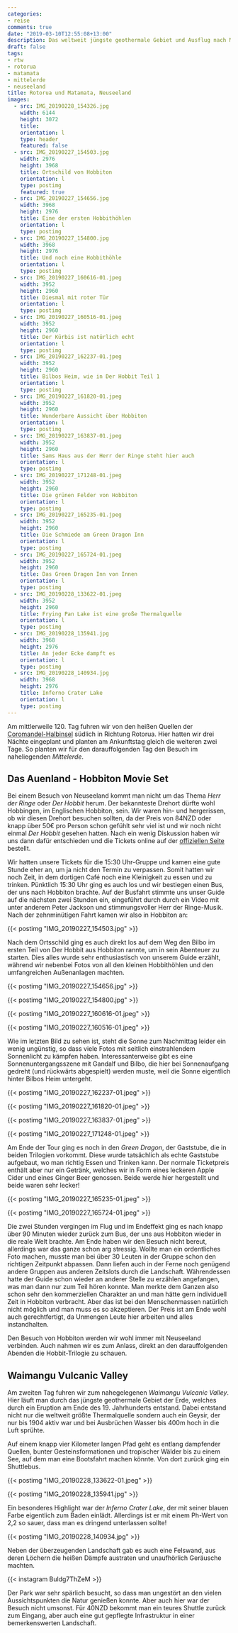 ```yaml
---
categories:
- reise
comments: true
date: "2019-03-10T12:55:08+13:00"
description: Das weltweit jüngste geothermale Gebiet und Ausflug nach Mittelerde
draft: false
tags:
- rtw
- rotorua
- matamata
- mittelerde
- neuseeland
title: Rotorua und Matamata, Neuseeland
images:
  - src: IMG_20190228_154326.jpg
    width: 6144
    height: 3072
    title: 
    orientation: l
    type: header
    featured: false
  - src: IMG_20190227_154503.jpg
    width: 2976
    height: 3968
    title: Ortschild von Hobbiton
    orientation: l
    type: postimg
    featured: true
  - src: IMG_20190227_154656.jpg
    width: 3968
    height: 2976
    title: Eine der ersten Hobbithöhlen
    orientation: l
    type: postimg
  - src: IMG_20190227_154800.jpg
    width: 3968
    height: 2976
    title: Und noch eine Hobbithöhle
    orientation: l
    type: postimg
  - src: IMG_20190227_160616-01.jpeg
    width: 3952
    height: 2960
    title: Diesmal mit roter Tür
    orientation: l
    type: postimg
  - src: IMG_20190227_160516-01.jpeg
    width: 3952
    height: 2960
    title: Der Kürbis ist natürlich echt
    orientation: l
    type: postimg
  - src: IMG_20190227_162237-01.jpeg
    width: 3952
    height: 2960
    title: Bilbos Heim, wie in Der Hobbit Teil 1
    orientation: l
    type: postimg
  - src: IMG_20190227_161820-01.jpeg
    width: 3952
    height: 2960
    title: Wunderbare Aussicht über Hobbiton
    orientation: l
    type: postimg
  - src: IMG_20190227_163837-01.jpeg
    width: 3952
    height: 2960
    title: Sams Haus aus der Herr der Ringe steht hier auch
    orientation: l
    type: postimg
  - src: IMG_20190227_171248-01.jpeg
    width: 3952
    height: 2960
    title: Die grünen Felder von Hobbiton
    orientation: l
    type: postimg
  - src: IMG_20190227_165235-01.jpeg
    width: 3952
    height: 2960
    title: Die Schmiede am Green Dragon Inn
    orientation: l
    type: postimg
  - src: IMG_20190227_165724-01.jpeg
    width: 3952
    height: 2960
    title: Das Green Dragon Inn von Innen
    orientation: l
    type: postimg
  - src: IMG_20190228_133622-01.jpeg
    width: 3952
    height: 2960
    title: Frying Pan Lake ist eine große Thermalquelle
    orientation: l
    type: postimg
  - src: IMG_20190228_135941.jpg
    width: 3968
    height: 2976
    title: An jeder Ecke dampft es
    orientation: l
    type: postimg
  - src: IMG_20190228_140934.jpg
    width: 3968
    height: 2976
    title: Inferno Crater Lake
    orientation: l
    type: postimg
---
```


Am mittlerweile 120. Tag fuhren wir von den heißen Quellen der [Coromandel-Halbinsel](/post/rtw-thames-coromandel/) südlich in Richtung Rotorua. Hier hatten wir drei Nächte eingeplant und planten am Ankunftstag gleich die weiteren zwei Tage. So planten wir für den darauffolgenden Tag den Besuch im naheliegenden _Mittelerde_.

## Das Auenland - Hobbiton Movie Set

Bei einem Besuch von Neuseeland kommt man nicht um das Thema _Herr der Ringe_ oder _Der Hobbit_ herum. Der bekannteste Drehort dürfte wohl Hobbingen, im Englischen Hobbiton, sein. Wir waren hin- und hergerissen, ob wir diesen Drehort besuchen sollten, da der Preis von 84NZD oder knapp über 50€ pro Person schon gefühlt sehr viel ist und wir noch nicht einmal _Der Hobbit_ gesehen hatten. Nach ein wenig Diskussion haben wir uns dann dafür entschieden und die Tickets online auf der [offiziellen Seite](https://www.hobbitontours.com/) bestellt.

Wir hatten unsere Tickets für die 15:30 Uhr-Gruppe und kamen eine gute Stunde eher an, um ja nicht den Termin zu verpassen. Somit hatten wir noch Zeit, in dem dortigen Café noch eine Kleinigkeit zu essen und zu trinken. Pünktlich 15:30 Uhr ging es auch los und wir bestiegen einen Bus, der uns nach Hobbiton brachte. Auf der Busfahrt stimmte uns unser Guide auf die nächsten zwei Stunden ein, eingeführt durch durch ein Video mit unter anderem Peter Jackson und stimmungsvoller Herr der Ringe-Musik. Nach der zehnminütigen Fahrt kamen wir also in Hobbiton an:

{{< postimg "IMG_20190227_154503.jpg" >}}

Nach dem Ortsschild ging es auch direkt los auf dem Weg den Bilbo im ersten Teil von Der Hobbit aus Hobbiton rannte, um in sein Abenteuer zu starten. Dies alles wurde sehr enthusiastisch von unserem Guide erzählt, während wir nebenbei Fotos von all den kleinen Hobbithöhlen und den umfangreichen Außenanlagen machten.

{{< postimg "IMG_20190227_154656.jpg" >}}

{{< postimg "IMG_20190227_154800.jpg" >}}

{{< postimg "IMG_20190227_160616-01.jpeg" >}}

{{< postimg "IMG_20190227_160516-01.jpeg" >}}

Wie im letzten Bild zu sehen ist, steht die Sonne zum Nachmittag leider ein wenig ungünstig, so dass viele Fotos mit seitlich einstrahlendem Sonnenlicht zu kämpfen haben. Interessanterweise gibt es eine Sonnenuntergangsszene mit Gandalf und Bilbo, die hier bei Sonnenaufgang gedreht (und rückwärts abgespielt) werden muste, weil die Sonne eigentlich hinter Bilbos Heim untergeht.

{{< postimg "IMG_20190227_162237-01.jpeg" >}}

{{< postimg "IMG_20190227_161820-01.jpeg" >}}

{{< postimg "IMG_20190227_163837-01.jpeg" >}}

{{< postimg "IMG_20190227_171248-01.jpeg" >}}

Am Ende der Tour ging es noch in den _Green Dragon_, der Gaststube, die in beiden Trilogien vorkommt. Diese wurde tatsächlich als echte Gaststube aufgebaut, wo man richtig Essen und Trinken kann. Der normale Ticketpreis enthält aber nur ein Getränk, welches wir in Form eines leckeren Apple Cider und eines Ginger Beer genossen. Beide werde hier hergestellt und beide waren sehr lecker!

{{< postimg "IMG_20190227_165235-01.jpeg" >}}

{{< postimg "IMG_20190227_165724-01.jpeg" >}}

Die zwei Stunden vergingen im Flug und im Endeffekt ging es nach knapp über 90 Minuten wieder zurück zum Bus, der uns aus Hobbiton wieder in die reale Welt brachte. Am Ende haben wir den Besuch nicht bereut, allerdings war das ganze schon arg stressig. Wollte man ein ordentliches Foto machen, musste man bei über 30 Leuten in der Gruppe schon den richtigen Zeitpunkt abpassen. Dann liefen auch in der Ferne noch genügend andere Gruppen aus anderen Zeitslots durch die Landschaft. Währendessen hatte der Guide schon wieder an anderer Stelle zu erzählen angefangen, was man dann nur zum Teil hören konnte. Man merkte dem Ganzen also schon sehr den kommerziellen Charakter an und man hätte gern individuell Zeit in Hobbiton verbracht. Aber das ist bei den Menschenmassen natürlich nicht möglich und man muss es so akzeptieren. Der Preis ist am Ende wohl auch gerechtfertigt, da Unmengen Leute hier arbeiten und alles instandhalten.

Den Besuch von Hobbiton werden wir wohl immer mit Neuseeland verbinden. Auch nahmen wir es zum Anlass, direkt an den darauffolgenden Abenden die Hobbit-Trilogie zu schauen.

## Waimangu Vulcanic Valley

Am zweiten Tag fuhren wir zum nahegelegenen _Waimangu Vulcanic Valley_. Hier läuft man durch das jüngste geothermale Gebiet der Erde, welches durch ein Eruption am Ende des 19. Jahrhunderts entstand. Dabei entstand nicht nur die weltweit größte Thermalquelle sondern auch ein Geysir, der nur bis 1904 aktiv war und bei Ausbrüchen Wasser bis 400m hoch in die Luft sprühte.

Auf einem knapp vier Kilometer langen Pfad geht es entlang dampfender Quellen, bunter Gesteinsformationen und tropischer Wälder bis zu einem See, auf dem man eine Bootsfahrt machen könnte. Von dort zurück ging ein Shuttlebus.

{{< postimg "IMG_20190228_133622-01.jpeg" >}}

{{< postimg "IMG_20190228_135941.jpg" >}}

Ein besonderes Highlight war der _Inferno Crater Lake_, der mit seiner blauen Farbe eigentlich zum Baden einlädt. Allerdings ist er mit einem Ph-Wert von 2,2 so sauer, dass man es dringend unterlassen sollte!

{{< postimg "IMG_20190228_140934.jpg" >}}

Neben der überzeugenden Landschaft gab es auch eine Felswand, aus deren Löchern die heißen Dämpfe austraten und unaufhörlich Geräusche machten.

{{< instagram Buldg7ThZeM >}}

Der Park war sehr spärlich besucht, so dass man ungestört an den vielen Aussichtspunkten die Natur genießen konnte. Aber auch hier war der Besuch nicht umsonst. Für 40NZD bekommt man ein teures Shuttle zurück zum Eingang, aber auch eine gut gepflegte Infrastruktur in einer bemerkenswerten Landschaft.
